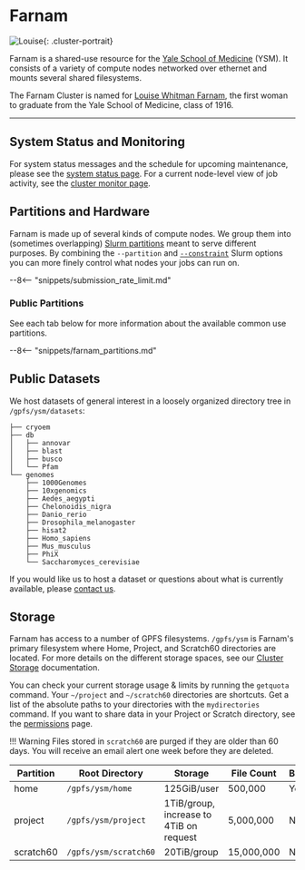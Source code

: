 # Farnam

![Louise](/img/Louise-Whitman-Farnam.jpg){: .cluster-portrait}

Farnam is a shared-use resource for the [Yale School of Medicine](https://medicine.yale.edu) (YSM). It consists of a variety of compute nodes networked over ethernet and mounts several shared filesystems.

The Farnam Cluster is named for [Louise Whitman Farnam](http://archives.yalealumnimagazine.com/issues/2006_09/old_yale.html), the first woman to graduate from the Yale School of Medicine, class of 1916.

- - -

## System Status and Monitoring

For system status messages and the schedule for upcoming maintenance, please see the [system status page](https://research.computing.yale.edu/support/hpc/system-status). For a current node-level view of job activity, see the [cluster monitor page](http://cluster.ycrc.yale.edu/farnam/).

## Partitions and Hardware

Farnam is made up of several kinds of compute nodes. We group them into  (sometimes overlapping)  [Slurm partitions](/clusters-at-yale/job-scheduling) meant to serve different purposes. By combining the `--partition` and [`--constraint`](/clusters-at-yale/job-scheduling/resource-requests#features-and-constraints) Slurm options you can more finely control what nodes your jobs can run on.

--8<-- "snippets/submission_rate_limit.md"

### Public Partitions

See each tab below for more information about the available common use partitions.

--8<-- "snippets/farnam_partitions.md"

## Public Datasets

We host datasets of general interest in a loosely organized directory tree in `/gpfs/ysm/datasets`:

```
├── cryoem
├── db
│   ├── annovar
│   ├── blast
│   ├── busco
│   └── Pfam
└── genomes
    ├── 1000Genomes
    ├── 10xgenomics
    ├── Aedes_aegypti
    ├── Chelonoidis_nigra
    ├── Danio_rerio
    ├── Drosophila_melanogaster
    ├── hisat2
    ├── Homo_sapiens
    ├── Mus_musculus
    ├── PhiX
    └── Saccharomyces_cerevisiae
```

If you would like us to host a dataset or questions about what is currently available, please [contact us](/#get-help).

## Storage

Farnam has access to a number of GPFS filesystems. `/gpfs/ysm` is Farnam's primary filesystem where Home, Project, and Scratch60 directories are located. For more details on the different storage spaces, see our [Cluster Storage](/clusters-at-yale/data/index) documentation.

You can check your current storage usage & limits by running the `getquota` command. Your `~/project` and `~/scratch60` directories are shortcuts. Get a list of the absolute paths to your directories with the `mydirectories` command. If you want to share data in your Project or Scratch directory, see the [permissions](/clusters-at-yale/data/permissions/) page.

!!! Warning
    Files stored in `scratch60` are purged if they are older than 60 days. You will receive an email alert one week before they are deleted.

|Partition  | Root Directory       | Storage                                 | File Count | Backups |
|-----------|----------------------|-----------------------------------------|------------|---------|
| home      | `/gpfs/ysm/home`     | 125GiB/user                             | 500,000    | Yes     |
| project   | `/gpfs/ysm/project`  | 1TiB/group, increase to 4TiB on request | 5,000,000  | No      |
| scratch60 | `/gpfs/ysm/scratch60`| 20TiB/group                             | 15,000,000 | No      |

